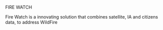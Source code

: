 FIRE WATCH

Fire Watch is a innovating solution that combines satellite, IA and citizens data, to address WildFire
